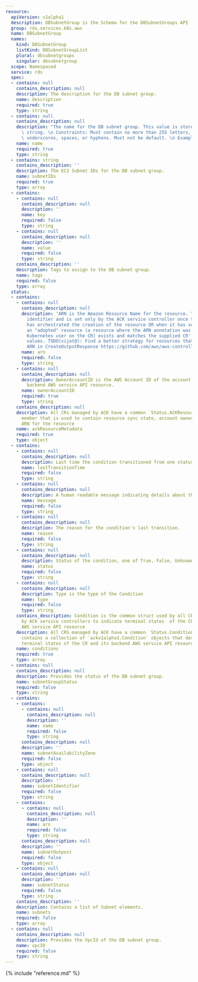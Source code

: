 ```yaml
---
resource:
  apiVersion: v1alpha1
  description: DBSubnetGroup is the Schema for the DBSubnetGroups API
  group: rds.services.k8s.aws
  name: DBSubnetGroup
  names:
    kind: DBSubnetGroup
    listKind: DBSubnetGroupList
    plural: dbsubnetgroups
    singular: dbsubnetgroup
  scope: Namespaced
  service: rds
  spec:
  - contains: null
    contains_description: null
    description: The description for the DB subnet group.
    name: description
    required: true
    type: string
  - contains: null
    contains_description: null
    description: "The name for the DB subnet group. This value is stored as a lowercase\
      \ string. \n Constraints: Must contain no more than 255 letters, numbers, periods,\
      \ underscores, spaces, or hyphens. Must not be default. \n Example: mySubnetgroup"
    name: name
    required: true
    type: string
  - contains: string
    contains_description: ''
    description: The EC2 Subnet IDs for the DB subnet group.
    name: subnetIDs
    required: true
    type: array
  - contains:
    - contains: null
      contains_description: null
      description: ''
      name: key
      required: false
      type: string
    - contains: null
      contains_description: null
      description: ''
      name: value
      required: false
      type: string
    contains_description: ''
    description: Tags to assign to the DB subnet group.
    name: tags
    required: false
    type: array
  status:
  - contains:
    - contains: null
      contains_description: null
      description: 'ARN is the Amazon Resource Name for the resource. This is a globally-unique
        identifier and is set only by the ACK service controller once the controller
        has orchestrated the creation of the resource OR when it has verified that
        an "adopted" resource (a resource where the ARN annotation was set by the
        Kubernetes user on the CR) exists and matches the supplied CR''s Spec field
        values. TODO(vijat@): Find a better strategy for resources that do not have
        ARN in CreateOutputResponse https://github.com/aws/aws-controllers-k8s/issues/270'
      name: arn
      required: false
      type: string
    - contains: null
      contains_description: null
      description: OwnerAccountID is the AWS Account ID of the account that owns the
        backend AWS service API resource.
      name: ownerAccountID
      required: true
      type: string
    contains_description: null
    description: All CRs managed by ACK have a common `Status.ACKResourceMetadata`
      member that is used to contain resource sync state, account ownership, constructed
      ARN for the resource
    name: ackResourceMetadata
    required: true
    type: object
  - contains:
    - contains: null
      contains_description: null
      description: Last time the condition transitioned from one status to another.
      name: lastTransitionTime
      required: false
      type: string
    - contains: null
      contains_description: null
      description: A human readable message indicating details about the transition.
      name: message
      required: false
      type: string
    - contains: null
      contains_description: null
      description: The reason for the condition's last transition.
      name: reason
      required: false
      type: string
    - contains: null
      contains_description: null
      description: Status of the condition, one of True, False, Unknown.
      name: status
      required: false
      type: string
    - contains: null
      contains_description: null
      description: Type is the type of the Condition
      name: type
      required: false
      type: string
    contains_description: Condition is the common struct used by all CRDs managed
      by ACK service controllers to indicate terminal states  of the CR and its backend
      AWS service API resource
    description: All CRS managed by ACK have a common `Status.Conditions` member that
      contains a collection of `ackv1alpha1.Condition` objects that describe the various
      terminal states of the CR and its backend AWS service API resource
    name: conditions
    required: true
    type: array
  - contains: null
    contains_description: null
    description: Provides the status of the DB subnet group.
    name: subnetGroupStatus
    required: false
    type: string
  - contains:
    - contains:
      - contains: null
        contains_description: null
        description: ''
        name: name
        required: false
        type: string
      contains_description: null
      description: ''
      name: subnetAvailabilityZone
      required: false
      type: object
    - contains: null
      contains_description: null
      description: ''
      name: subnetIdentifier
      required: false
      type: string
    - contains:
      - contains: null
        contains_description: null
        description: ''
        name: arn
        required: false
        type: string
      contains_description: null
      description: ''
      name: subnetOutpost
      required: false
      type: object
    - contains: null
      contains_description: null
      description: ''
      name: subnetStatus
      required: false
      type: string
    contains_description: ''
    description: Contains a list of Subnet elements.
    name: subnets
    required: false
    type: array
  - contains: null
    contains_description: null
    description: Provides the VpcId of the DB subnet group.
    name: vpcID
    required: false
    type: string
---
```

{% include "reference.md" %}
